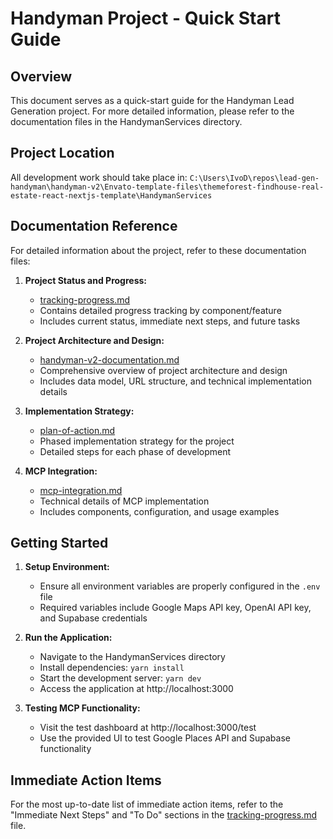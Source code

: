 # Handyman Project - Quick Start Guide

## Overview

This document serves as a quick-start guide for the Handyman Lead Generation project. For more detailed information, please refer to the documentation files in the HandymanServices directory.

## Project Location

All development work should take place in:
`C:\Users\IvoD\repos\lead-gen-handyman\handyman-v2\Envato-template-files\themeforest-findhouse-real-estate-react-nextjs-template\HandymanServices`

## Documentation Reference

For detailed information about the project, refer to these documentation files:

1. **Project Status and Progress:**
   - [tracking-progress.md](./handyman-v2/Envato-template-files/themeforest-findhouse-real-estate-react-nextjs-template/HandymanServices/documentation/tracking-progress.md)
   - Contains detailed progress tracking by component/feature
   - Includes current status, immediate next steps, and future tasks

2. **Project Architecture and Design:**
   - [handyman-v2-documentation.md](./handyman-v2/Envato-template-files/themeforest-findhouse-real-estate-react-nextjs-template/HandymanServices/documentation/handyman-v2-documentation.md)
   - Comprehensive overview of project architecture and design
   - Includes data model, URL structure, and technical implementation details

3. **Implementation Strategy:**
   - [plan-of-action.md](./handyman-v2/Envato-template-files/themeforest-findhouse-real-estate-react-nextjs-template/HandymanServices/documentation/plan-of-action.md)
   - Phased implementation strategy for the project
   - Detailed steps for each phase of development

4. **MCP Integration:**
   - [mcp-integration.md](./handyman-v2/Envato-template-files/themeforest-findhouse-real-estate-react-nextjs-template/HandymanServices/documentation/mcp-integration.md)
   - Technical details of MCP implementation
   - Includes components, configuration, and usage examples

## Getting Started

1. **Setup Environment:**
   - Ensure all environment variables are properly configured in the `.env` file
   - Required variables include Google Maps API key, OpenAI API key, and Supabase credentials

2. **Run the Application:**
   - Navigate to the HandymanServices directory
   - Install dependencies: `yarn install`
   - Start the development server: `yarn dev`
   - Access the application at http://localhost:3000

3. **Testing MCP Functionality:**
   - Visit the test dashboard at http://localhost:3000/test
   - Use the provided UI to test Google Places API and Supabase functionality

## Immediate Action Items

For the most up-to-date list of immediate action items, refer to the "Immediate Next Steps" and "To Do" sections in the [tracking-progress.md](./handyman-v2/Envato-template-files/themeforest-findhouse-real-estate-react-nextjs-template/HandymanServices/documentation/tracking-progress.md) file.
